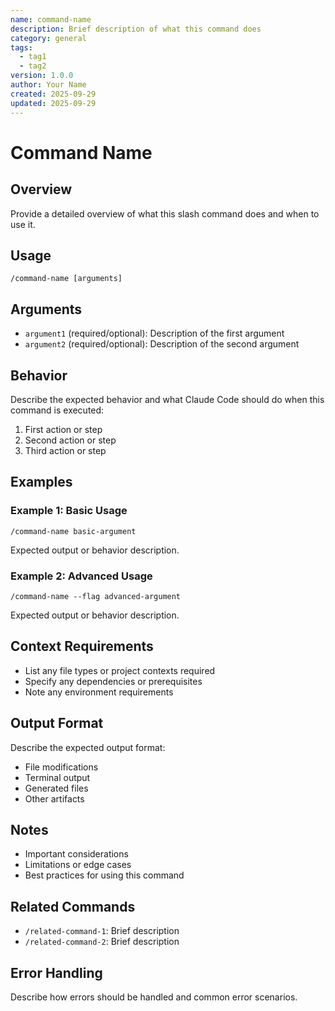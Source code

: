 ```yaml
---
name: command-name
description: Brief description of what this command does
category: general
tags:
  - tag1
  - tag2
version: 1.0.0
author: Your Name
created: 2025-09-29
updated: 2025-09-29
---
```


# Command Name

## Overview

Provide a detailed overview of what this slash command does and when to use it.

## Usage

```
/command-name [arguments]
```

## Arguments

- `argument1` (required/optional): Description of the first argument
- `argument2` (required/optional): Description of the second argument

## Behavior

Describe the expected behavior and what Claude Code should do when this command is executed:

1. First action or step
2. Second action or step
3. Third action or step

## Examples

### Example 1: Basic Usage

```
/command-name basic-argument
```

Expected output or behavior description.

### Example 2: Advanced Usage

```
/command-name --flag advanced-argument
```

Expected output or behavior description.

## Context Requirements

- List any file types or project contexts required
- Specify any dependencies or prerequisites
- Note any environment requirements

## Output Format

Describe the expected output format:
- File modifications
- Terminal output
- Generated files
- Other artifacts

## Notes

- Important considerations
- Limitations or edge cases
- Best practices for using this command

## Related Commands

- `/related-command-1`: Brief description
- `/related-command-2`: Brief description

## Error Handling

Describe how errors should be handled and common error scenarios.